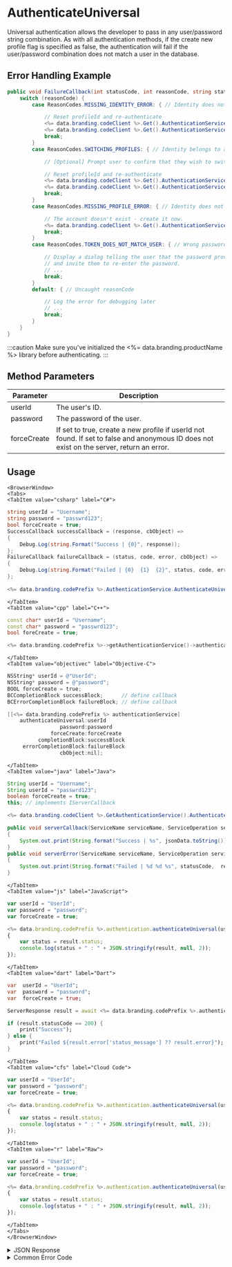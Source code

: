 # AuthenticateUniversal

Universal authentication allows the developer to pass in any user/password string combination. As with all authentication methods, if the create new profile flag is specified as false, the authentication will fail if the user/password combination does not match a user in the database.



## Error Handling Example

```csharp
public void FailureCallback(int statusCode, int reasonCode, string statusMessage, object cbObject) {
    switch (reasonCode) {
        case ReasonCodes.MISSING_IDENTITY_ERROR: { // Identity does not exist (and client has orphaned profileId)

            // Reset profileId and re-authenticate
            <%= data.branding.codeClient %>.Get().AuthenticationService.ResetStoredProfileId();
            <%= data.branding.codeClient %>.Get().AuthenticationService.AuthenticateUniversal(userId, password, true);
            break;
        }
        case ReasonCodes.SWITCHING_PROFILES: { // Identity belongs to a different profile

            // [Optional] Prompt user to confirm that they wish to switch accounts?

            // Reset profileId and re-authenticate
            <%= data.branding.codeClient %>.Get().AuthenticationService.ResetStoredProfileId();
            <%= data.branding.codeClient %>.Get().AuthenticationService.AuthenticateUniversal(userId, password, forceCreate);
            break;
        }
        case ReasonCodes.MISSING_PROFILE_ERROR: { // Identity does not exist

            // The account doesn't exist - create it now.
            <%= data.branding.codeClient %>.Get().AuthenticationService.AuthenticateUniversal(userId, password, true);
            break;
        }
        case ReasonCodes.TOKEN_DOES_NOT_MATCH_USER: { // Wrong password

            // Display a dialog telling the user that the password provided was invalid,
            // and invite them to re-enter the password.
            // ...
            break;
        }
        default: { // Uncaught reasonCode

            // Log the error for debugging later
            // ...
            break;
        }
    }
}
```

:::caution
Make sure you've initialized the <%= data.branding.productName %> library before authenticating.
:::

<PartialServop service_name="authenticationV2" operation_name="AUTHENTICATE" />

## Method Parameters
Parameter | Description
--------- | -----------
userId | The user's ID.
password | The password of the user.
forceCreate | If set to true, create a new profile if userId not found. If set to false and anonymous ID does not exist on the server, return an error.

## Usage

```mdx-code-block
<BrowserWindow>
<Tabs>
<TabItem value="csharp" label="C#">
```

```csharp
string userId = "Username";
string password = "passwrd123";
bool forceCreate = true;
SuccessCallback successCallback = (response, cbObject) =>
{
    Debug.Log(string.Format("Success | {0}", response));
};
FailureCallback failureCallback = (status, code, error, cbObject) =>
{
    Debug.Log(string.Format("Failed | {0}  {1}  {2}", status, code, error));
};
    
<%= data.branding.codePrefix %>.AuthenticationService.AuthenticateUniversal(userId, password, forceCreate, successCallback, failureCallback);
```

```mdx-code-block
</TabItem>
<TabItem value="cpp" label="C++">
```

```cpp
const char* userId = "Username";
const char* password = "passwrd123";
bool foreCreate = true;

<%= data.branding.codePrefix %>->getAuthenticationService()->authenticateUniversal(userId, password, foreCreate, this);
```

```mdx-code-block
</TabItem>
<TabItem value="objectivec" label="Objective-C">
```

```objectivec
NSString* userId = @"UserId";
NSString* password = @"password";
BOOL forceCreate = true;
BCCompletionBlock successBlock;      // define callback
BCErrorCompletionBlock failureBlock; // define callback

[[<%= data.branding.codePrefix %> authenticationService]
    authenticateUniversal:userId
                 password:password
              forceCreate:forceCreate
          completionBlock:successBlock
     errorCompletionBlock:failureBlock
                 cbObject:nil];
```

```mdx-code-block
</TabItem>
<TabItem value="java" label="Java">
```

```java
String userId = "Username";
String userId = "passwrd123";
boolean forceCreate = true;
this; // implements IServerCallback

<%= data.branding.codeClient %>.GetAuthenticationService().AuthenticateUniversal(userId, password, forceCreate, this);

public void serverCallback(ServiceName serviceName, ServiceOperation serviceOperation, JSONObject jsonData)
{
    System.out.print(String.format("Success | %s", jsonData.toString()));
}
public void serverError(ServiceName serviceName, ServiceOperation serviceOperation, int statusCode, int reasonCode, String jsonError)
{
    System.out.print(String.format("Failed | %d %d %s", statusCode,  reasonCode, jsonError.toString()));
}
```

```mdx-code-block
</TabItem>
<TabItem value="js" label="JavaScript">
```

```javascript
var userId = "UserId";
var password = "password";
var forceCreate = true;

<%= data.branding.codePrefix %>.authentication.authenticateUniversal(userId, password, forceCreate, result =>
{
	var status = result.status;
	console.log(status + " : " + JSON.stringify(result, null, 2));
});
```

```mdx-code-block
</TabItem>
<TabItem value="dart" label="Dart">
```

```dart
var  userId = "UserId";
var  password = "password";
var  forceCreate = true;

ServerResponse result = await <%= data.branding.codePrefix %>.authenticationV2Service.authenticateUniversal(userId:userId, password:password, forceCreate:forceCreate);

if (result.statusCode == 200) {
    print("Success");
} else {
    print("Failed ${result.error['status_message'] ?? result.error}");
}
```

```mdx-code-block
</TabItem>
<TabItem value="cfs" label="Cloud Code">
```

```javascript
var userId = "UserId";
var password = "password";
var forceCreate = true;

<%= data.branding.codePrefix %>.authentication.authenticateUniversal(userId, password, forceCreate, result =>
{
	var status = result.status;
	console.log(status + " : " + JSON.stringify(result, null, 2));
});
```

```mdx-code-block
</TabItem>
<TabItem value="r" label="Raw">
```

```javascript
var userId = "UserId";
var password = "password";
var forceCreate = true;

<%= data.branding.codePrefix %>.authentication.authenticateUniversal(userId, password, forceCreate, result =>
{
	var status = result.status;
	console.log(status + " : " + JSON.stringify(result, null, 2));
});
```

```mdx-code-block
</TabItem>
</Tabs>
</BrowserWindow>
```

<details>
<summary>JSON Response</summary>

```json
{
    "status": 200,
    "data": {
        "vcPurchased": 0,
        "experiencePoints": 100,
        "refundCount": 0,
        "playerSessionExpiry": 60,
        "server_time": 1464621990155,
        "experienceLevel": 0,
        "currency": {
            "credits": {
                "purchased": 0,
                "balance": 12211,
                "consumed": 133,
                "awarded": 12344
            }
        },
        "abTestingId": 8,
        "statistics": {
            "gamesWon": 0
        },
        "id": "323e861-b749-4ce4-a57a-175232e21b5d",
        "createdAt": 1459439058035,
        "profileId": "323e861-b749-4ce4-a57a-175232e21b5d",
        "newUser": "false",
        "xpCapped": false,
        "sent_events": [],
        "timeZoneOffset": -5,
        "playerName": "",
        "vcClaimed": 0,
        "parentProfileId": null,
        "rewards": {
            "rewardDetails": {},
            "rewards": {},
            "currency": {}
        },
        "countryCode": "ca",
        "loginCount": 16,
        "emailAddress": "test@email.com",
        "previousLogin": 1464621979514,
        "incoming_events": [],
        "lastLogin": 1464621990118,
        "languageCode": "en",
        "pictureUrl": null,
        "sessionId": "v3grtg3ve0a089pekk8lneuk8k",
        "amountSpent": 0
    }
}
```
</details>

<details>
<summary>Common Error Code</summary>

### Status Codes
Code | Name | Description
---- | ---- | -----------
40206 | MISSING_IDENTITY_ERROR | The identity does not exist on the server and `forceCreate` was `false` [and a `profileId` was provided - otherwise 40208 would have been returned]. Will also occur when `forceCreate` is `true` and a saved [and unrelated] `profileId` is provided. The error handler should reset the stored profile id (if there is one) and re-authenticate, setting `forceCreate` to `true` to create a new account. **A common cause of this error is deleting the user's account via the Design Portal.**
40207 | SWITCHING_PROFILES | Indicates that the identity credentials are valid, and the saved `profileId` is valid, but the identity is not associated with the `profileId`. This may indicate that the user wants to switch accounts in the app. Often an app will pop-up a dialog confirming that the user wants to switch accounts, and then reset the stored `profileId` and call authenticate again.
40208 | MISSING_PROFILE_ERROR | Returned when the identity cannot be located, no `profileId` is provided, and `forceCreate` is false. The normal response is to call Authenticate again with `forceCreate` set to `true`.
40217 | UNKNOWN_AUTH_ERROR | An unknown error has occurred during authentication.
40307 | TOKEN_DOES_NOT_MATCH_USER | The user credentials don't match (i.e. incorrect password).
550022 | INVALID_PASSWORD_CONTENT | The password doesn't meet the minimum password requirements.

</details>


